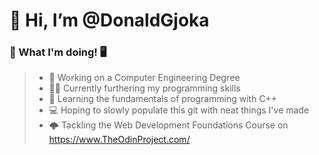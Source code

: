 <h1>👋 Hi, I’m @DonaldGjoka </h1>
<h3>📓 What I'm doing! 🖥️</h3>

> - 🏫 Working on a Computer Engineering Degree
> - 👨‍💻 Currently furthering my programming skills
> - 🌱 Learning the fundamentals of programming with C++
> -  💻 Hoping to slowly populate this git with neat things I've made
> - 🌩 Tackling the Web Development Foundations Course on https://www.TheOdinProject.com/





<!---
<h3>📷 Hobbies! 🎨</h3>

DonaldGjoka/DonaldGjoka is a ✨ special ✨ repository because its `README.md` (this file) appears on your GitHub profile.
You can click the Preview link to take a look at your changes.
--->
